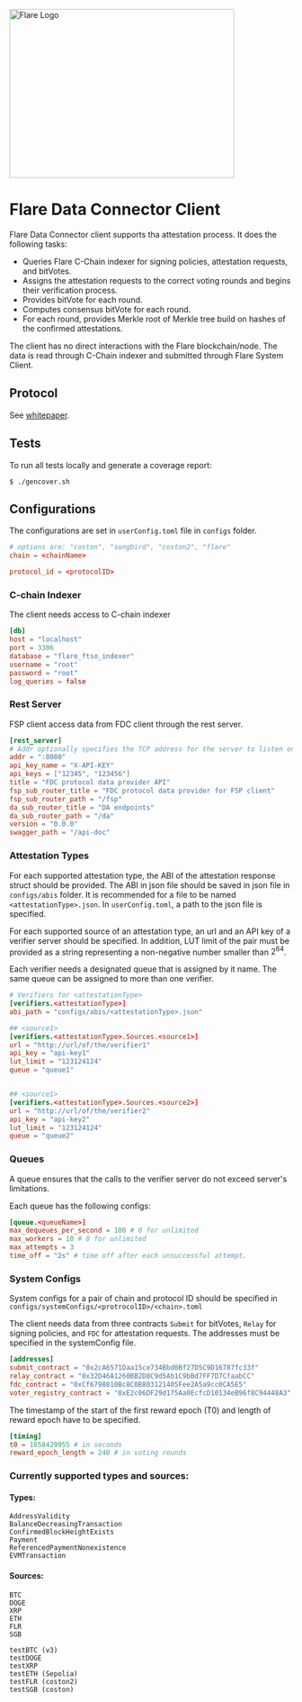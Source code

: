 <p align="left">
  <a href="https://flare.network/" target="blank"><img src="https://flare.network/wp-content/uploads/Artboard-1-1.svg" width="400" height="300" alt="Flare Logo" /></a>
</p>

# Flare Data Connector Client

Flare Data Connector client supports tha attestation process.
It does the following tasks:

- Queries Flare C-Chain indexer for signing policies, attestation requests, and bitVotes.
- Assigns the attestation requests to the correct voting rounds and begins their verification process.
- Provides bitVote for each round.
- Computes consensus bitVote for each round.
- For each round, provides Merkle root of Merkle tree build on hashes of the confirmed attestations.

The client has no direct interactions with the Flare blockchain/node. The data is read through C-Chain indexer and submitted through Flare System Client.

## Protocol

See [whitepaper](https://flare.network/wp-content/uploads/FDC_WP_171024_02.pdf).

## Tests

To run all tests locally and generate a coverage report:

```
$ ./gencover.sh
```

## Configurations

The configurations are set in `userConfig.toml` file in `configs` folder.

```toml
# options are: "coston", "songbird", "coston2", "flare"
chain = <chainName>

protocol_id = <protocolID>
```

### C-chain Indexer

The client needs access to C-chain indexer

```toml
[db]
host = "localhost"
port = 3306
database = "flare_ftso_indexer"
username = "root"
password = "root"
log_queries = false
```

### Rest Server

FSP client access data from FDC client through the rest server.

```toml
[rest_server]
# Addr optionally specifies the TCP address for the server to listen on, in the form "host:port". If empty, ":http" (port 80) is used. The service names are defined in RFC 6335 and assigned by IANA. See net.Dial for details of the address format.
addr = ":8080"
api_key_name = "X-API-KEY"
api_keys = ["12345", "123456"]
title = "FDC protocol data provider API"
fsp_sub_router_title = "FDC protocol data provider for FSP client"
fsp_sub_router_path = "/fsp"
da_sub_router_title = "DA endpoints"
da_sub_router_path = "/da"
version = "0.0.0"
swagger_path = "/api-doc"

```

### Attestation Types

For each supported attestation type, the ABI of the attestation response struct should be provided.
The ABI in json file should be saved in json file in `configs/abis` folder.
It is recommended for a file to be named `<attestationType>.json`.
In `userConfig.toml`, a path to the json file is specified.

For each supported source of an attestation type, an url and an API key of a verifier server should be specified.
In addition, LUT limit of the pair must be provided as a string representing a non-negative number smaller than $2^{64}$.

Each verifier needs a designated queue that is assigned by it name.
The same queue can be assigned to more than one verifier.

```toml
# Verifiers for <attestationType>
[verifiers.<attestationType>]
abi_path = "configs/abis/<attestationType>.json"

## <source1>
[verifiers.<attestationType>.Sources.<source1>]
url = "http://url/of/the/verifier1"
api_key = "api-key1"
lut_limit = "123124124"
queue = "queue1"


## <source1>
[verifiers.<attestationType>.Sources.<source2>]
url = "http://url/of/the/verifier2"
api_key = "api-key2"
lut_limit = "123124124"
queue = "queue2"
```

### Queues

A queue ensures that the calls to the verifier server do not exceed server's limitations.

Each queue has the following configs:

```toml
[queue.<queueName>]
max_dequeues_per_second = 100 # 0 for unlimited
max_workers = 10 # 0 for unlimited
max_attempts = 3
time_off = "2s" # time off after each unsuccessful attempt.
```

### System Configs

System configs for a pair of chain and protocol ID should be specified in
`configs/systemConfigs/<protrocolID>/<chain>.toml`

The client needs data from three contracts `Submit` for bitVotes, `Relay` for signing policies, and `FDC` for attestation requests.
The addresses must be specified in the systemConfig file.

```toml
[addresses]
submit_contract = "0x2cA6571Daa15ce734Bbd0Bf27D5C9D16787fc33f"
relay_contract = "0x32D46A1260BB2D8C9d5Ab1C9bBd7FF7D7CfaabCC"
fdc_contract = "0xCf6798810Bc8C0B803121405Fee2A5a9cc0CA5E5"
voter_registry_contract = "0xE2c06DF29d175Aa0EcfcD10134eB96f8C94448A3"

```

The timestamp of the start of the first reward epoch (T0) and length of reward epoch have to be specified.

```toml
[timing]
t0 = 1658429955 # in seconds
reward_epoch_length = 240 # in voting rounds
```

### Currently supported types and sources:

#### Types:

```
AddressValidity
BalanceDecreasingTransaction
ConfirmedBlockHeightExists
Payment
ReferencedPaymentNonexistence
EVMTransaction
```

#### Sources:

```
BTC
DOGE
XRP
ETH
FLR
SGB
```

```
testBTC (v3)
testDOGE
testXRP
testETH (Sepolia)
testFLR (coston2)
testSGB (coston)
```
